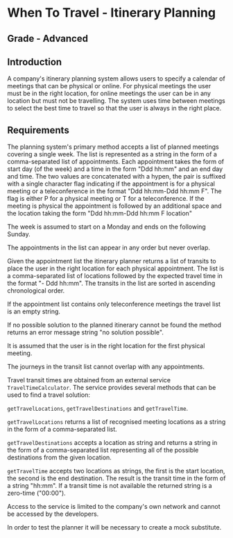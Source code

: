# When To Travel - Itinerary Planning

## Grade - Advanced

## Introduction

A company's itinerary planning system allows users to specify a calendar of
meetings that can be physical or online. For physical meetings the user must be
in the right location, for online meetings the user can be in any location but
must not be travelling. The system uses time between meetings to select the
best time to travel so that the user is always in the right place.

## Requirements

The planning system's primary method accepts a list of planned meetings
covering a single week. The list is represented as a string in the form of a
comma-separated list of appointments. Each appointment takes the form of start
day (of the week) and a time in the form "Ddd hh:mm" and an end day and time.
The two values are concatenated with a hypen, the pair is suffixed with a single
character flag indicating if the appointment is for a physical meeting or a
teleconference in the format "Ddd hh:mm-Ddd hh:mm F". The flag is either P for a
physical meeting or T for a teleconference. If the meeting is physical the
appointment is followed by an additional space and the location taking the form
"Ddd hh:mm-Ddd hh:mm F location"

The week is assumed to start on a Monday and ends on the following Sunday.

The appointments in the list can appear in any order but never overlap.

Given the appointment list the itinerary planner returns a list of transits to
place the user in the right location for each physical appointment. The list is
a comma-separated list of locations followed by the expected travel time in the
format "<origin location>-<destination location> Ddd hh:mm". The transits in the
list are sorted in ascending chronological order.

If the appointment list contains only teleconference meetings the travel list is
an empty string.

If no possible solution to the planned itinerary cannot be found the method
returns an error message string "no solution possible".

It is assumed that the user is in the right location for the first physical
meeting.

The journeys in the transit list cannot overlap with any appointments.

Travel transit times are obtained from an external service `TravelTimeCalculator`.
The service provides several methods that can be used to find a travel solution:

`getTravelLocations`, `getTravelDestinations` and `getTravelTime`.

`getTravelLocations` returns a list of recognised meeting locations as a string in
the form of a comma-separated list.

`getTravelDestinations` accepts a location as string and returns a string in the
form of a comma-separated list representing all of the possible destinations
from the given location.

`getTravelTime` accepts two locations as strings, the first is the start
location, the second is the end destination. The result is the transit time in
the form of a string "hh:mm". If a transit time is not available the returned
string is a zero-time ("00:00").

Access to the service is limited to the company's own network and cannot be
accessed by the developers.

In order to test the planner it will be necessary to create a mock substitute.
